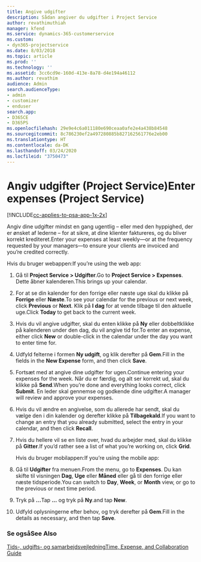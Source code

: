 ```yaml
---
title: Angive udgifter
description: Sådan angiver du udgifter i Project Service
author: revathimuthiah
manager: kfend
ms.service: dynamics-365-customerservice
ms.custom:
- dyn365-projectservice
ms.date: 8/03/2018
ms.topic: article
ms.prod: ''
ms.technology: ''
ms.assetid: 3cc6cd9e-160d-413e-8a78-d4e194a46112
ms.author: revathim
audience: Admin
search.audienceType:
- admin
- customizer
- enduser
search.app:
- D365CE
- D365PS
ms.openlocfilehash: 29e9e4c6a011180e690ceaa0afe2e4a438b84548
ms.sourcegitcommit: 8c786230ef2a497280885b827162561776e2eb00
ms.translationtype: HT
ms.contentlocale: da-DK
ms.lasthandoff: 03/24/2020
ms.locfileid: "3750473"
---
```

# <a name="enter-expenses-project-service"></a><span data-ttu-id="bef7a-103">Angiv udgifter (Project Service)</span><span class="sxs-lookup"><span data-stu-id="bef7a-103">Enter expenses (Project Service)</span></span>

[!INCLUDE[cc-applies-to-psa-app-1x-2x](../includes/cc-applies-to-psa-app-1x-2x.md)]

<span data-ttu-id="bef7a-104">Angiv dine udgifter mindst en gang ugentlig – eller med den hyppighed, der er ønsket af lederne – for at sikre, at dine klienter faktureres, og du bliver korrekt krediteret.</span><span class="sxs-lookup"><span data-stu-id="bef7a-104">Enter your expenses at least weekly—or at the frequency requested by your managers—to ensure your clients are invoiced and you’re credited correctly.</span></span>  
  
 <span data-ttu-id="bef7a-105">Hvis du bruger webappen:</span><span class="sxs-lookup"><span data-stu-id="bef7a-105">If you’re using the web app:</span></span>  
  
1. <span data-ttu-id="bef7a-106">Gå til **Project Service > Udgifter**.</span><span class="sxs-lookup"><span data-stu-id="bef7a-106">Go to **Project Service > Expenses**.</span></span> <span data-ttu-id="bef7a-107">Dette åbner kalenderen.</span><span class="sxs-lookup"><span data-stu-id="bef7a-107">This brings up your calendar.</span></span>  
  
2. <span data-ttu-id="bef7a-108">For at se din kalender for den forrige eller næste uge skal du klikke på **Forrige** eller **Næste**.</span><span class="sxs-lookup"><span data-stu-id="bef7a-108">To see your calendar for the previous or next week, click **Previous** or **Next**.</span></span> <span data-ttu-id="bef7a-109">Klik på **I dag** for at vende tilbage til den aktuelle uge.</span><span class="sxs-lookup"><span data-stu-id="bef7a-109">Click **Today** to get back to the current week.</span></span>  
  
3. <span data-ttu-id="bef7a-110">Hvis du vil angive udgifter, skal du enten klikke på **Ny** eller dobbeltklikke på kalenderen under den dag, du vil angive tid for.</span><span class="sxs-lookup"><span data-stu-id="bef7a-110">To enter an expense, either click **New** or double-click in the calendar under the day you want to enter time for.</span></span>  
  
4. <span data-ttu-id="bef7a-111">Udfyld felterne i formen **Ny udgift**, og klik derefter på **Gem**.</span><span class="sxs-lookup"><span data-stu-id="bef7a-111">Fill in the fields in the **New Expense** form, and then click **Save**.</span></span>  
  
5. <span data-ttu-id="bef7a-112">Fortsæt med at angive dine udgifter for ugen.</span><span class="sxs-lookup"><span data-stu-id="bef7a-112">Continue entering your expenses for the week.</span></span> <span data-ttu-id="bef7a-113">Når du er færdig, og alt ser korrekt ud, skal du klikke på **Send**.</span><span class="sxs-lookup"><span data-stu-id="bef7a-113">When you’re done and everything looks correct, click **Submit**.</span></span> <span data-ttu-id="bef7a-114">En leder skal gennemse og godkende dine udgifter.</span><span class="sxs-lookup"><span data-stu-id="bef7a-114">A manager will review and approve your expenses.</span></span>  
  
6. <span data-ttu-id="bef7a-115">Hvis du vil ændre en angivelse, som du allerede har sendt, skal du vælge den i din kalender og derefter klikke på **Tilbagekald**.</span><span class="sxs-lookup"><span data-stu-id="bef7a-115">If you want to change an entry that you already submitted, select the entry in your calendar, and then click **Recall**.</span></span>  
  
7. <span data-ttu-id="bef7a-116">Hvis du hellere vil se en liste over, hvad du arbejder med, skal du klikke på **Gitter**.</span><span class="sxs-lookup"><span data-stu-id="bef7a-116">If you’d rather see a list of what you’re working on, click **Grid**.</span></span>  
  
   <span data-ttu-id="bef7a-117">Hvis du bruger mobilappen:</span><span class="sxs-lookup"><span data-stu-id="bef7a-117">If you’re using the mobile app:</span></span>  
  
8. <span data-ttu-id="bef7a-118">Gå til **Udgifter** fra menuen.</span><span class="sxs-lookup"><span data-stu-id="bef7a-118">From the menu, go to **Expenses**.</span></span>     <span data-ttu-id="bef7a-119">Du kan skifte til visningen **Dag**, **Uge** eller **Måned** eller gå til den forrige eller næste tidsperiode.</span><span class="sxs-lookup"><span data-stu-id="bef7a-119">You can switch to **Day**, **Week**, or **Month** view, or go to the previous or next time period.</span></span>  
  
9. <span data-ttu-id="bef7a-120">Tryk på **…**</span><span class="sxs-lookup"><span data-stu-id="bef7a-120">Tap **…**</span></span> <span data-ttu-id="bef7a-121">og tryk på **Ny**.</span><span class="sxs-lookup"><span data-stu-id="bef7a-121">and tap **New**.</span></span>  
  
10. <span data-ttu-id="bef7a-122">Udfyld oplysningerne efter behov, og tryk derefter på **Gem**.</span><span class="sxs-lookup"><span data-stu-id="bef7a-122">Fill in the details as necessary, and then tap **Save**.</span></span>  
  
### <a name="see-also"></a><span data-ttu-id="bef7a-123">Se også</span><span class="sxs-lookup"><span data-stu-id="bef7a-123">See Also</span></span>  
 [<span data-ttu-id="bef7a-124">Tids-, udgifts- og samarbejdsvejledning</span><span class="sxs-lookup"><span data-stu-id="bef7a-124">Time, Expense, and Collaboration Guide</span></span>](../project-service/time-expense-collaboration-guide.md)
